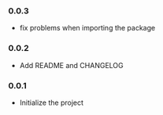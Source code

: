 ### 0.0.3
+ fix problems when importing the package

### 0.0.2
+ Add README and CHANGELOG

### 0.0.1
+ Initialize the project